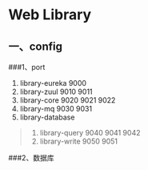 # Web Library
## 一、config
###1、port
1. library-eureka  9000
2. library-zuul 9010 9011
3. library-core 9020 9021 9022
4. library-mq 9030 9031
5. library-database
>1) library-query 9040 9041 9042
>2) library-write 9050 9051

###2、数据库